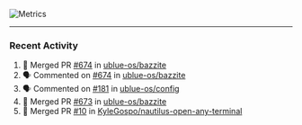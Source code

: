 ![Metrics](https://metrics.lecoq.io/KyleGospo?template=classic&base=header%2C%20activity%2C%20community%2C%20repositories%2C%20metadata&base.indepth=false&base.hireable=false&base.skip=false&config.timezone=America%2FLos_Angeles)

---
### Recent Activity
<!--START_SECTION:activity-->
1. 🎉 Merged PR [#674](https://github.com/ublue-os/bazzite/pull/674) in [ublue-os/bazzite](https://github.com/ublue-os/bazzite)
2. 🗣 Commented on [#674](https://github.com/ublue-os/bazzite/pull/674#issuecomment-1888506508) in [ublue-os/bazzite](https://github.com/ublue-os/bazzite)
3. 🗣 Commented on [#181](https://github.com/ublue-os/config/pull/181#issuecomment-1888495649) in [ublue-os/config](https://github.com/ublue-os/config)
4. 🎉 Merged PR [#673](https://github.com/ublue-os/bazzite/pull/673) in [ublue-os/bazzite](https://github.com/ublue-os/bazzite)
5. 🎉 Merged PR [#10](https://github.com/KyleGospo/nautilus-open-any-terminal/pull/10) in [KyleGospo/nautilus-open-any-terminal](https://github.com/KyleGospo/nautilus-open-any-terminal)
<!--END_SECTION:activity-->
